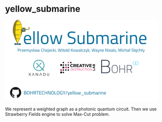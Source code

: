 # yellow_submarine

![](logo.png)

We represent a weighted graph as a photonic quantum circuit. Then we use Strawberry Fields engine to solve Max-Cut problem.
